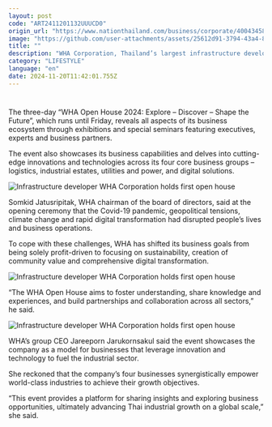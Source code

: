 ```yaml
---
layout: post
code: "ART2411201132UUUCD0"
origin_url: "https://www.nationthailand.com/business/corporate/40043458"
image: "https://github.com/user-attachments/assets/25612d91-3794-43a4-8e65-d208262a416a"
title: ""
description: "WHA Corporation, Thailand’s largest infrastructure developer, hosted its first open house event on Wednesday, highlighting its vision to become a tech and sustainable company."
category: "LIFESTYLE"
language: "en"
date: 2024-11-20T11:42:01.755Z
---
```


# 









The three-day “WHA Open House 2024: Explore – Discover – Shape the Future”, which runs until Friday, reveals all aspects of its business ecosystem through exhibitions and special seminars featuring executives, experts and business partners.

The event also showcases its business capabilities and delves into cutting-edge innovations and technologies across its four core business groups – logistics, industrial estates, utilities and power, and digital solutions.

  ![Infrastructure developer WHA Corporation holds first open house](https://github.com/user-attachments/assets/8fc0d7f7-a265-42bc-9355-0a4814b5003b)

Somkid Jatusripitak, WHA chairman of the board of directors, said at the opening ceremony that the Covid-19 pandemic, geopolitical tensions, climate change and rapid digital transformation had disrupted people’s lives and business operations.

To cope with these challenges, WHA has shifted its business goals from being solely profit-driven to focusing on sustainability, creation of community value and comprehensive digital transformation.

  ![Infrastructure developer WHA Corporation holds first open house](https://github.com/user-attachments/assets/503faabe-2a46-4b47-bb9c-006e72d4a848)

“The WHA Open House aims to foster understanding, share knowledge and experiences, and build partnerships and collaboration across all sectors,” he said.

  ![Infrastructure developer WHA Corporation holds first open house](https://github.com/user-attachments/assets/5d859a05-e417-4a27-9163-5d42d16016c7)

WHA’s group CEO Jareeporn Jarukornsakul said the event showcases the company as a model for businesses that leverage innovation and technology to fuel the industrial sector.

She reckoned that the company’s four businesses synergistically empower world-class industries to achieve their growth objectives.

“This event provides a platform for sharing insights and exploring business opportunities, ultimately advancing Thai industrial growth on a global scale,” she said.

